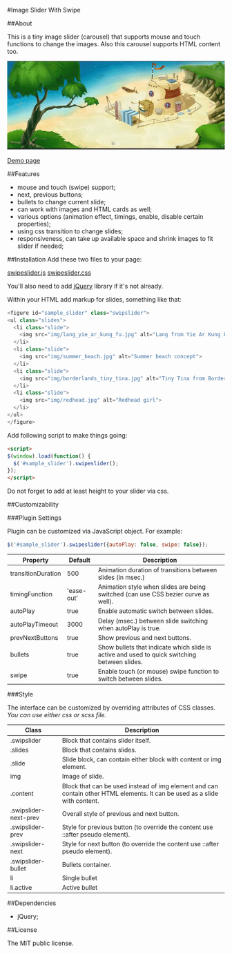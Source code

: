 #Image Slider With Swipe

##About

This is a tiny image slider (carousel) that supports mouse and touch functions to change the images. Also this carousel supports HTML content too.

![Demo picture](img/small_demo.gif)

[Demo page](http://alexemashev.github.io/swipeslider/)

##Features

- mouse and touch (swipe) support;
- next, previous buttons;
- bullets to change current slide;
- can work with images and HTML cards as well;
- various options (animation effect, timings, enable, disable certain properties);
- using css transition to change slides;
- responsiveness, can take up available space and shrink images to fit slider if needed;

##Installation
Add these two files to your page:

[swipeslider.js](http://alexemashev.github.io/swipeslider/dist/swipeslider.js)
[swipeslider.css](http://alexemashev.github.io/swipeslider/dist/swipeslider.css)

You'll also need to add [jQuery](http://code.jquery.com/jquery-2.1.3.min.js) library if it's not already.

Within your HTML add markup for slides, something like that:

```JavaScript
<figure id="sample_slider" class="swipslider">
<ul class="slides">
  <li class="slide">
    <img src="img/lang_yie_ar_kung_fu.jpg" alt="Lang from Yie Ar Kung Fu">
  </li>
  <li class="slide">
    <img src="img/summer_beach.jpg" alt="Summer beach concept">
  </li>
  <li class="slide">
    <img src="img/borderlands_tiny_tina.jpg" alt="Tiny Tina from Borderlands 2">
  </li>
  <li class="slide">
    <img src="img/redhead.jpg" alt="Redhead girl">
  </li>
</ul>
</figure>
```

Add following script to make things going:

```HTML
<script>
$(window).load(function() {
  $('#sample_slider').swipeslider();
});
</script>
```

Do not forget to add at least height to your slider via css.

##Customizability

###Plugin Settings

Plugin can be customized via JavaScript object. For example:

```JavaScript
$('#sample_slider').swipeslider({autoPlay: false, swipe: false});
```

| Property         | Default   | Description                                                                       |
|------------------|-----------|----------------------------------------------------------------------------------|
|transitionDuration|500       |Animation duration of transitions between slides (in msec.)|
|timingFunction    |'ease-out'|Animation style when slides are being switched (can use CSS bezier curve as well).|
|autoPlay          |true      |Enable automatic switch between slides.|
|autoPlayTimeout   |3000      |Delay (msec.) between slide switching when autoPlay is true.|
|prevNextButtons   |true      |Show previous and next buttons.|
|bullets           |true      |Show bullets that indicate which slide is active and used to quick switching between slides.|
|swipe             |true      |Enable touch (or mouse) swipe function to switch between slides.|

###Style

The interface can be customized by overriding attributes of CSS classes. *You can use either css or scss file.*

| Class | Description |
|--------|--------|
|.swipslider |Block that contains slider itself.|
|.slides |Block that contains slides.|
|.slide |Slide block, can contain either block with content or img element.|
|img |Image of slide.|
|.content |Block that can be used instead of img element and can contain other HTML elements. It can be used as a slide with content.|
|.swipslider-next-prev  |Overall style of previous and next button.|
|.swipslider-prev  |Style for previous button (to override the content use ::after pseudo element).|
|.swipslider-next  |Style for next button (to override the content use ::after pseudo element).|
|.swipslider-bullet  |Bullets container.|
|li  |Single bullet|
|li.active  |Active bullet|

##Dependencies

- jQuery;

##License

The MIT public license.